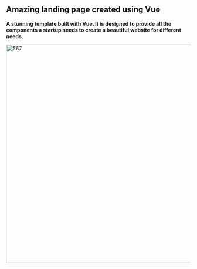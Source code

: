 ## Amazing landing page created using Vue

 **A stunning template built with Vue. It is designed to provide all the components a startup needs to create a beautiful website for different needs.**

 <img width="1330" height="596" alt="567" src="https://github.com/user-attachments/assets/493e0484-38b8-426c-aa78-08c3e5510d78" />


